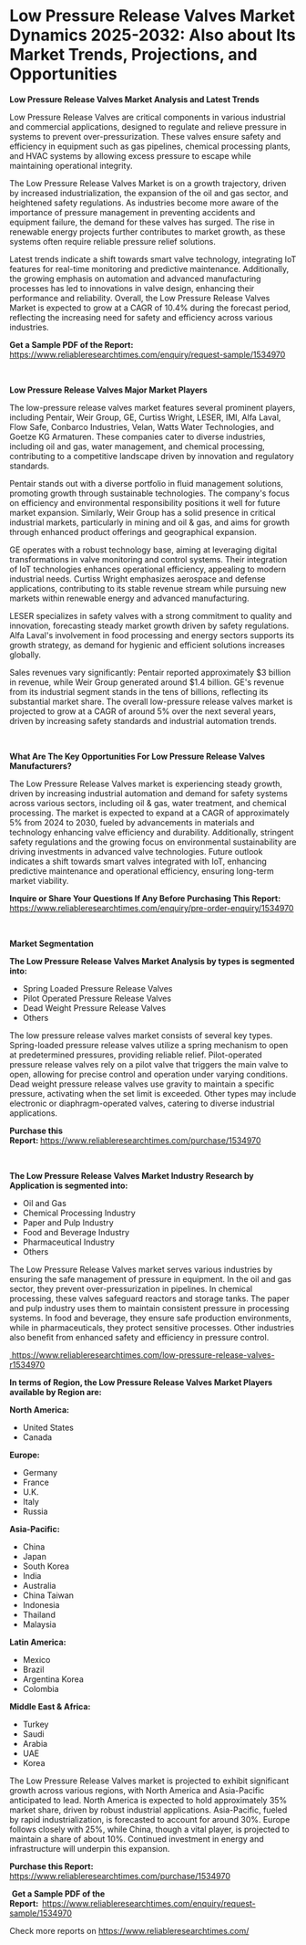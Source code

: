 <p><h1>Low Pressure Release Valves Market Dynamics 2025-2032: Also about Its Market Trends, Projections, and Opportunities</h1></p><p><strong>Low Pressure Release Valves Market Analysis and Latest Trends</strong></p>
<p><p>Low Pressure Release Valves are critical components in various industrial and commercial applications, designed to regulate and relieve pressure in systems to prevent over-pressurization. These valves ensure safety and efficiency in equipment such as gas pipelines, chemical processing plants, and HVAC systems by allowing excess pressure to escape while maintaining operational integrity.</p><p>The Low Pressure Release Valves Market is on a growth trajectory, driven by increased industrialization, the expansion of the oil and gas sector, and heightened safety regulations. As industries become more aware of the importance of pressure management in preventing accidents and equipment failure, the demand for these valves has surged. The rise in renewable energy projects further contributes to market growth, as these systems often require reliable pressure relief solutions.</p><p>Latest trends indicate a shift towards smart valve technology, integrating IoT features for real-time monitoring and predictive maintenance. Additionally, the growing emphasis on automation and advanced manufacturing processes has led to innovations in valve design, enhancing their performance and reliability. Overall, the Low Pressure Release Valves Market is expected to grow at a CAGR of 10.4% during the forecast period, reflecting the increasing need for safety and efficiency across various industries.</p></p>
<p><strong>Get a Sample PDF of the Report:&nbsp;</strong> <a href="https://www.reliableresearchtimes.com/enquiry/request-sample/1534970?utm_campaign=2275&utm_medium=2&utm_source=Github&utm_content=ia&utm_term=08042025&utm_id=low-pressure-release-valves">https://www.reliableresearchtimes.com/enquiry/request-sample/1534970</a></p>
<p>&nbsp;</p>
<p><strong>Low Pressure Release Valves Major Market Players</strong></p>
<p><p>The low-pressure release valves market features several prominent players, including Pentair, Weir Group, GE, Curtiss Wright, LESER, IMI, Alfa Laval, Flow Safe, Conbarco Industries, Velan, Watts Water Technologies, and Goetze KG Armaturen. These companies cater to diverse industries, including oil and gas, water management, and chemical processing, contributing to a competitive landscape driven by innovation and regulatory standards.</p><p>Pentair stands out with a diverse portfolio in fluid management solutions, promoting growth through sustainable technologies. The company's focus on efficiency and environmental responsibility positions it well for future market expansion. Similarly, Weir Group has a solid presence in critical industrial markets, particularly in mining and oil & gas, and aims for growth through enhanced product offerings and geographical expansion.</p><p>GE operates with a robust technology base, aiming at leveraging digital transformations in valve monitoring and control systems. Their integration of IoT technologies enhances operational efficiency, appealing to modern industrial needs. Curtiss Wright emphasizes aerospace and defense applications, contributing to its stable revenue stream while pursuing new markets within renewable energy and advanced manufacturing.</p><p>LESER specializes in safety valves with a strong commitment to quality and innovation, forecasting steady market growth driven by safety regulations. Alfa Laval's involvement in food processing and energy sectors supports its growth strategy, as demand for hygienic and efficient solutions increases globally.</p><p>Sales revenues vary significantly: Pentair reported approximately $3 billion in revenue, while Weir Group generated around $1.4 billion. GE's revenue from its industrial segment stands in the tens of billions, reflecting its substantial market share. The overall low-pressure release valves market is projected to grow at a CAGR of around 5% over the next several years, driven by increasing safety standards and industrial automation trends.</p></p>
<p>&nbsp;</p>
<p><strong>What Are The Key Opportunities For Low Pressure Release Valves Manufacturers?</strong></p>
<p><p>The Low Pressure Release Valves market is experiencing steady growth, driven by increasing industrial automation and demand for safety systems across various sectors, including oil & gas, water treatment, and chemical processing. The market is expected to expand at a CAGR of approximately 5% from 2024 to 2030, fueled by advancements in materials and technology enhancing valve efficiency and durability. Additionally, stringent safety regulations and the growing focus on environmental sustainability are driving investments in advanced valve technologies. Future outlook indicates a shift towards smart valves integrated with IoT, enhancing predictive maintenance and operational efficiency, ensuring long-term market viability.</p></p>
<p><strong>Inquire or Share Your Questions If Any Before Purchasing This Report:</strong> <a href="https://www.reliableresearchtimes.com/enquiry/pre-order-enquiry/1534970?utm_campaign=2275&utm_medium=2&utm_source=Github&utm_content=ia&utm_term=08042025&utm_id=low-pressure-release-valves">https://www.reliableresearchtimes.com/enquiry/pre-order-enquiry/1534970</a></p>
<p>&nbsp;</p>
<p><strong>Market Segmentation</strong></p>
<p><strong>The Low Pressure Release Valves Market Analysis by types is segmented into:</strong></p>
<p><ul><li>Spring Loaded Pressure Release Valves</li><li>Pilot Operated Pressure Release Valves</li><li>Dead Weight Pressure Release Valves</li><li>Others</li></ul></p>
<p><p>The low pressure release valves market consists of several key types. Spring-loaded pressure release valves utilize a spring mechanism to open at predetermined pressures, providing reliable relief. Pilot-operated pressure release valves rely on a pilot valve that triggers the main valve to open, allowing for precise control and operation under varying conditions. Dead weight pressure release valves use gravity to maintain a specific pressure, activating when the set limit is exceeded. Other types may include electronic or diaphragm-operated valves, catering to diverse industrial applications.</p></p>
<p><strong>Purchase this Report:&nbsp;</strong><a href="https://www.reliableresearchtimes.com/purchase/1534970?utm_campaign=2275&utm_medium=2&utm_source=Github&utm_content=ia&utm_term=08042025&utm_id=low-pressure-release-valves">https://www.reliableresearchtimes.com/purchase/1534970</a></p>
<p>&nbsp;</p>
<p><strong>The Low Pressure Release Valves Market Industry Research by Application is segmented into:</strong></p>
<p><ul><li>Oil and Gas</li><li>Chemical Processing Industry</li><li>Paper and Pulp Industry</li><li>Food and Beverage Industry</li><li>Pharmaceutical Industry</li><li>Others</li></ul></p>
<p><p>The Low Pressure Release Valves market serves various industries by ensuring the safe management of pressure in equipment. In the oil and gas sector, they prevent over-pressurization in pipelines. In chemical processing, these valves safeguard reactors and storage tanks. The paper and pulp industry uses them to maintain consistent pressure in processing systems. In food and beverage, they ensure safe production environments, while in pharmaceuticals, they protect sensitive processes. Other industries also benefit from enhanced safety and efficiency in pressure control.</p></p>
<p><a href="https://www.reliableresearchtimes.com/low-pressure-release-valves-r1534970?utm_campaign=2275&utm_medium=2&utm_source=Github&utm_content=ia&utm_term=08042025&utm_id=low-pressure-release-valves">&nbsp;https://www.reliableresearchtimes.com/low-pressure-release-valves-r1534970</a></p>
<p><strong>In terms of Region, the Low Pressure Release Valves Market Players available by Region are:</strong></p>
<p>
    <p> <strong> North America: </strong>
        <ul>
            <li>United States</li>
            <li>Canada</li>
        </ul>
        </p> 
    <p> <strong> Europe: </strong>
        <ul>
            <li>Germany</li>
            <li>France</li>
            <li>U.K.</li>
            <li>Italy</li>
            <li>Russia</li>
        </ul>
        </p> 
    <p> <strong> Asia-Pacific: </strong>
        <ul>
            <li>China</li>
            <li>Japan</li>
            <li>South Korea</li>
            <li>India</li>
            <li>Australia</li>
            <li>China Taiwan</li>
            <li>Indonesia</li>
            <li>Thailand</li>
            <li>Malaysia</li>
        </ul>
        </p> 
    <p> <strong> Latin America: </strong>
        <ul>
            <li>Mexico</li>
            <li>Brazil</li>
            <li>Argentina Korea</li>
            <li>Colombia</li>
        </ul>
        </p> 
    <p> <strong> Middle East & Africa: </strong>
        <ul>
            <li>Turkey</li>
            <li>Saudi</li>
            <li>Arabia</li>
            <li>UAE</li>
            <li>Korea</li>
        </ul>
    </p>
    </p>
<p><p>The Low Pressure Release Valves market is projected to exhibit significant growth across various regions, with North America and Asia-Pacific anticipated to lead. North America is expected to hold approximately 35% market share, driven by robust industrial applications. Asia-Pacific, fueled by rapid industrialization, is forecasted to account for around 30%. Europe follows closely with 25%, while China, though a vital player, is projected to maintain a share of about 10%. Continued investment in energy and infrastructure will underpin this expansion.</p></p>
<p><strong>Purchase this Report: </strong><a href="https://www.reliableresearchtimes.com/purchase/1534970?utm_campaign=2275&utm_medium=2&utm_source=Github&utm_content=ia&utm_term=08042025&utm_id=low-pressure-release-valves">https://www.reliableresearchtimes.com/purchase/1534970</a></p>
<p>&nbsp;<strong>Get a Sample PDF of the Report:&nbsp;&nbsp;</strong><a href="https://www.reliableresearchtimes.com/enquiry/request-sample/1534970?utm_campaign=2275&utm_medium=2&utm_source=Github&utm_content=ia&utm_term=08042025&utm_id=low-pressure-release-valves">https://www.reliableresearchtimes.com/enquiry/request-sample/1534970</a></p>
<p><strong></strong></p>
<p>Check more reports on <a href="https://www.reliableresearchtimes.com/?utm_campaign=2275&utm_medium=2&utm_source=Github&utm_content=ia&utm_term=08042025&utm_id=low-pressure-release-valves">https://www.reliableresearchtimes.com/</a></p>